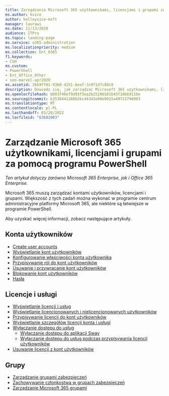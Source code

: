 ```yaml
---
title: Zarządzanie Microsoft 365 użytkownikami, licencjami i grupami za pomocą programu PowerShell
ms.author: kvice
author: kelleyvice-msft
manager: laurawi
ms.date: 11/13/2020
audience: ITPro
ms.topic: landing-page
ms.service: o365-administration
ms.localizationpriority: medium
ms.collection: Ent_O365
f1.keywords:
- CSH
ms.custom:
- PowerShell
- Ent_Office_Other
- seo-marvel-apr2020
ms.assetid: 26b9ff81-93b0-4251-beaf-3c9f1d7c80c8
description: Dowiedz się, jak zarządzać Microsoft 365 użytkownikami, licencjami i grupami za pomocą programu PowerShell.
ms.openlocfilehash: b003f46ef9d93f5ea2b25286581b43f16b6911be
ms.sourcegitcommit: b3530441288b2bc44342e00e9025a49721796903
ms.translationtype: MT
ms.contentlocale: pl-PL
ms.lasthandoff: 03/20/2022
ms.locfileid: "63682003"
---
```

# <a name="manage-microsoft-365-user-accounts-licenses-and-groups-with-powershell"></a>Zarządzanie Microsoft 365 użytkownikami, licencjami i grupami za pomocą programu PowerShell

*Ten artykuł dotyczy zarówno Microsoft 365 Enterprise, jak i Office 365 Enterprise.*

Microsoft 365 muszą zarządzać kontami użytkowników, licencjami i grupami. Większość z tych zadań można wykonać w programie centrum administracyjne platformy Microsoft 365, ale niektóre są łatwiejsze w programie PowerShell.

Aby uzyskać więcej informacji, zobacz następujące artykuły.

## <a name="user-accounts"></a>Konta użytkowników

- [Create user accounts](create-user-accounts-with-microsoft-365-powershell.md)
- [Wyświetlanie kont użytkowników](view-user-accounts-with-microsoft-365-powershell.md)
- [Konfigurowanie właściwości konta użytkownika](configure-user-account-properties-with-microsoft-365-powershell.md)
- [Przypisywanie ról do kont użytkowników](assign-roles-to-user-accounts-with-microsoft-365-powershell.md)
- [Usuwanie i przywracanie kont użytkowników](delete-and-restore-user-accounts-with-microsoft-365-powershell.md)
- [Blokowanie kont użytkowników](block-user-accounts-with-microsoft-365-powershell.md)
- [Hasła](manage-passwords-with-microsoft-365-powershell.md)

## <a name="licenses-and-services"></a>Licencje i usługi
- [Wyświetlanie licencji i usług](view-licenses-and-services-with-microsoft-365-powershell.md)
- [Wyświetlanie licencjonowanych i nielicencjonowanych użytkowników](view-licensed-and-unlicensed-users-with-microsoft-365-powershell.md)
- [Przypisywanie licencji do kont użytkowników](assign-licenses-to-user-accounts-with-microsoft-365-powershell.md)
- [Wyświetlanie szczegółów licencji konta i usługi](view-account-license-and-service-details-with-microsoft-365-powershell.md)
- [Wyłączanie dostępu do usług](disable-access-to-services-with-microsoft-365-powershell.md)
  - [Wyłączanie dostępu do aplikacji Sway](disable-access-to-sway-with-microsoft-365-powershell.md)
  - [Wyłączanie dostępu do usług podczas przypisywania licencji użytkowników](disable-access-to-services-while-assigning-user-licenses.md)
- [Usuwanie licencji z kont użytkowników](remove-licenses-from-user-accounts-with-microsoft-365-powershell.md)

## <a name="groups"></a>Grupy
- [Zarządzanie grupami zabezpieczeń](manage-security-groups-with-microsoft-365-powershell.md)
- [Zachowywanie członkostwa w grupach zabezpieczeń](maintain-group-membership-with-microsoft-365-powershell.md)
- [Zarządzanie Microsoft 365 grupami](manage-microsoft-365-groups-with-powershell.md)
